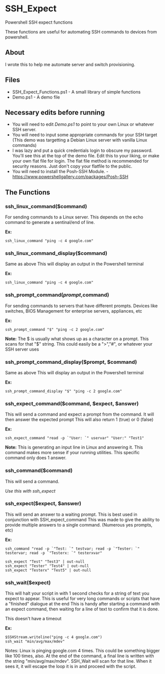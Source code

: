 # SSH_Expect
Powershell SSH expect functions

These functions are useful for automating SSH commands to devices from powershell.

## About
I wrote this to help me automate server and switch provisioning.

## Files
- SSH_Expect_Functions.ps1 - A small library of simple functions
- Demo.ps1 - A demo file 

## Necessary edits before running
- You will need to edit *Demo.ps1* to point to your own Linux or whatever SSH server.
- You will need to input some appropriate commands for your SSH target (This demo was targetting a Debian Linux server with vanilla Linux commands)
- I was lazy and put a quick credentials login to obscure my password. You'll see this at the top of the demo file. Edit this to your liking, or make your own flat file for login. The flat file method is recommended for security reasons. Just don't copy your flatfile to the public.
- You will need to install the Posh-SSH Module. - https://www.powershellgallery.com/packages/Posh-SSH

## The Functions

### ssh_linux_command($command)
For sending commands to a Linux server. This depends on the echo command to generate a sentinal/end of line.  
  
**Ex:**

	ssh_linux_command "ping -c 4 google.com"

### ssh_linux_command_display($command)
Same as above
This will display an output in the Powershell terminal

**Ex:**

	ssh_linux_command "ping -c 4 google.com"

### ssh_prompt_command($prompt,$command)
For sending commands to servers that have different prompts.
Devices like switches, BIOS Management for enterprise servers, appliances, etc  
  
**Ex:**

	ssh_prompt_command "$" "ping -c 2 google.com"

**Note:** The $ is usually what shows up as a character on a prompt. This scans for that "$" string. This could easily be a ">","#", or whatever your SSH server uses

### ssh_prompt_command_display($prompt, $command)
Same as above
This will display an output in the Powershell terminal

**Ex:**

	ssh_prompt_command_display "$" "ping -c 2 google.com"

### ssh_expect_command($command, $expect, $answer)
This will send a command and expect a prompt from the command. It will then answer the expected prompt
This will also return 1 (true) or 0 (false)

**Ex:**

	ssh_expect_command "read -p `"User: `" uservar" "User:" "Test1"

**Note:** This is generating an input line in Linux and answering it. This command makes more sense if your running utilities. This specific command only does 1 answer.

### ssh_command($command)
This will send a command.

_Use this with ssh_expect_

### ssh_expect($expect, $answer)
This will send an answer to a waiting prompt.
This is best used in conjunction with SSH_expect_command
This was made to give the ability to provide multiple answers to a single command. (Numerous yes prompts, etc)

**Ex:**

	ssh_command "read -p `"Test: `" testvar; read -p `"Tester: `" testervar; read -p `"Testerx: `" testerxvar"

	ssh_expect "Test" "Test3" | out-null
	ssh_expect "Tester" "Test4" | out-null
	ssh_expect "Testerx" "Test5" | out-null

### ssh_wait($expect)
This will halt your script in with 1 second checks for a string of text you expect to appear.
This is useful for very long commands or scripts that have a "finished" dialogue at the end
This is handy after starting a command with an expect command, then waiting for a line of text to confirm that it is done.

This doesn't have a timeout

**Ex:**

	$SSHStream.writeline("ping -c 4 google.com")
	ssh_wait "min/avg/max/mdev"

Notes: Linux is pinging google.com 4 times. This could be something bigger like 100 times, also. At the end of the command, a final line is written with the string "min/avg/max/mdev". SSH_Wait will scan for that line. When it sees it, it will escape the loop it is in and proceed with the script.
